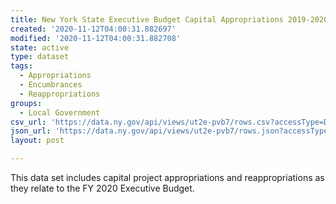 ```yaml
---
title: New York State Executive Budget Capital Appropriations 2019-2020
created: '2020-11-12T04:00:31.882697'
modified: '2020-11-12T04:00:31.882708'
state: active
type: dataset
tags:
  - Appropriations
  - Encumbrances
  - Reappropriations
groups:
  - Local Government
csv_url: 'https://data.ny.gov/api/views/ut2e-pvb7/rows.csv?accessType=DOWNLOAD'
json_url: 'https://data.ny.gov/api/views/ut2e-pvb7/rows.json?accessType=DOWNLOAD'
layout: post

---
```

This data set includes capital project appropriations and reappropriations as they relate to the FY 2020 Executive Budget.
